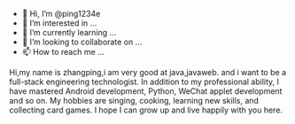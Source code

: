 - 👋 Hi, I’m @ping1234e
- 👀 I’m interested in ...
- 🌱 I’m currently learning ...
- 💞️ I’m looking to collaborate on ...
- 📫 How to reach me ...

<!---
ping1234e/ping1234e is a ✨ special ✨ repository because its `README.md` (this file) appears on your GitHub profile.
You can click the Preview link to take a look at your changes.
--->
Hi,my name is zhangping,i am very good at java,javaweb. and i want to be a full-stack engineering technologist.
In addition to my professional ability, I have mastered Android development, Python, WeChat applet development and so on.
My hobbies are singing, cooking, learning new skills, and collecting card games. I hope I can grow up and live happily with you here.

